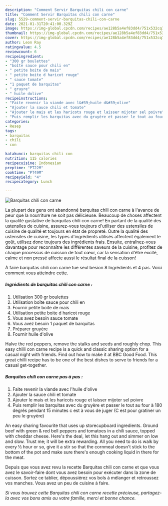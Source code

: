 ```yaml
---
description: "Comment Servir Barquitas chili con carne"
title: "Comment Servir Barquitas chili con carne"
slug: 5529-comment-servir-barquitas-chili-con-carne
date: 2021-01-31T20:41:00.329Z
image: https://img-global.cpcdn.com/recipes/ae128b5a4ef83dd4/751x532cq70/barquitas-chili-con-carne-photo-principale-de-la-recette.jpg
thumbnail: https://img-global.cpcdn.com/recipes/ae128b5a4ef83dd4/751x532cq70/barquitas-chili-con-carne-photo-principale-de-la-recette.jpg
cover: https://img-global.cpcdn.com/recipes/ae128b5a4ef83dd4/751x532cq70/barquitas-chili-con-carne-photo-principale-de-la-recette.jpg
author: Leon Ray
ratingvalue: 4.5
reviewcount: 6
recipeingredient:
- "300 gr boulettes"
- "boîte sauce pour chili en"
- " petite boite de mais"
- " petite boite d haricot rouge"
- " sauce tomate"
- "1 paquet de barquitas"
- " gruyre"
- " huile dolive"
recipeinstructions:
- "Faite revenir la viande avec l&#39;huile d&#39;olive"
- "Ajouter la sauce chili et tomate"
- "Ajouter le mais et les haricots rouge et laisser mijoter sel poivre"
- "Puis remplir les barquitas avec du gruyère et passer le tout au four à 180 degrés pendant 15 minutes c est à vous de juger (C est pour gratiner un peu le gruyère)"
categories:
- Resep
tags:
- barquitas
- chili
- con

katakunci: barquitas chili con 
nutrition: 115 calories
recipecuisine: Indonesian
preptime: "PT22M"
cooktime: "PT49M"
recipeyield: "4"
recipecategory: Lunch

---
```



![Barquitas chili con carne](https://img-global.cpcdn.com/recipes/ae128b5a4ef83dd4/751x532cq70/barquitas-chili-con-carne-photo-principale-de-la-recette.jpg)

La plupart des gens ont abandonné barquitas chili con carne à l'avance de peur que la nourriture ne soit pas délicieuse. Beaucoup de choses affectent la qualité gustative de barquitas chili con carne! En partant de la qualité des ustensiles de cuisine, assurez-vous toujours d'utiliser des ustensiles de cuisine de qualité et toujours en état de propreté. Outre la qualité des ustensiles de cuisine, les types d'ingrédients utilisés affectent également le goût, utilisez donc toujours des ingrédients frais. Ensuite, entraînez-vous davantage pour reconnaître les différentes saveurs de la cuisine, profitez de chaque processus de cuisson de tout cœur, car la sensation d'être excité, calme et non pressé affecte aussi le résultat final de la cuisson!

<!--inarticleads1-->

À faire barquitas chili con carne tue seul besion 8 Ingrédients et 4 pas. Voici comment vous atteindre cette.

##### Ingrédients de barquitas chili con carne :

1. Utilisation 300 gr boulettes
1. Utilisation boîte sauce pour chili en
1. Fournir  petite boite de mais
1. Utilisation  petite boite d haricot rouge
1. Vous avez besoin  sauce tomate
1. Vous avez besoin 1 paquet de barquitas
1. Préparer  gruyère
1. Fournir  huile d&#39;olive


Halve the red peppers, remove the stalks and seeds and roughly chop. This easy chilli con carne recipe is a quick and classic sharing option for a casual night with friends. Find out how to make it at BBC Good Food. This great chilli recipe has to be one of the best dishes to serve to friends for a casual get-together. 

<!--inarticleads2-->

##### Barquitas chili con carne pas à pas :

1. Faite revenir la viande avec l&#39;huile d&#39;olive
1. Ajouter la sauce chili et tomate
1. Ajouter le mais et les haricots rouge et laisser mijoter sel poivre
1. Puis remplir les barquitas avec du gruyère et passer le tout au four à 180 degrés pendant 15 minutes c est à vous de juger (C est pour gratiner un peu le gruyère)


An easy sharing favourite that uses up storecupboard ingredients. Ground beef with green &amp; red bell peppers and tomatoes in a chili sauce, topped with cheddar cheese. Here&#39;s the deal, let this hang out and simmer on low and slow. Trust me; it will be extra rewarding. All you need to do is walk by every ½ hour or so, give it a stir so that the cornmeal doesn&#39;t stick to the bottom of the pot and make sure there&#39;s enough cooking liquid in there for the meat. 

<!--inarticleads1-->

<p>
Depuis que vous avez revu la recette Barquitas chili con carne et que vous avez le savoir-faire dont vous avez besoin pour exécuter dans la zone de cuisson. Sortez ce tablier, dépoussiérez vos bols à mélanger et retroussez vos manches. Vous avez un peu de cuisine à faire.
</p>

<p>
<i>Si vous trouvez cette Barquitas chili con carne recette précieuse, partagez-la avec vos bons amis ou votre famille, merci et bonne chance.</i>
</p>
